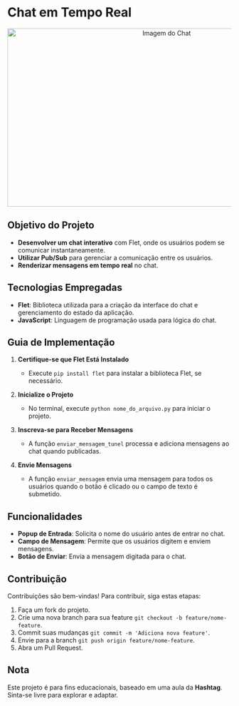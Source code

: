 # Chat em Tempo Real

<div align="center">
  <img src="https://i.pinimg.com/originals/54/2c/8b/542c8b091f6c1bc3a8a1c33a71466521.jpg" alt="Imagem do Chat" width="700" height="400"/>
</div>

## Objetivo do Projeto

- **Desenvolver um chat interativo** com Flet, onde os usuários podem se comunicar instantaneamente.
- **Utilizar Pub/Sub** para gerenciar a comunicação entre os usuários.
- **Renderizar mensagens em tempo real** no chat.

## Tecnologias Empregadas

- **Flet**: Biblioteca utilizada para a criação da interface do chat e gerenciamento do estado da aplicação.
- **JavaScript**: Linguagem de programação usada para lógica do chat.

## Guia de Implementação

1. **Certifique-se que Flet Está Instalado**
   - Execute `pip install flet` para instalar a biblioteca Flet, se necessário.

2. **Inicialize o Projeto**
   - No terminal, execute `python nome_do_arquivo.py` para iniciar o projeto.

3. **Inscreva-se para Receber Mensagens**
   - A função `enviar_mensagem_tunel` processa e adiciona mensagens ao chat quando publicadas.

4. **Envie Mensagens**
   - A função `enviar_mensagem` envia uma mensagem para todos os usuários quando o botão é clicado ou o campo de texto é submetido.

## Funcionalidades

- **Popup de Entrada**: Solicita o nome do usuário antes de entrar no chat.
- **Campo de Mensagem**: Permite que os usuários digitem e enviem mensagens.
- **Botão de Enviar**: Envia a mensagem digitada para o chat.

## Contribuição

Contribuições são bem-vindas! Para contribuir, siga estas etapas:

1. Faça um fork do projeto.
2. Crie uma nova branch para sua feature `git checkout -b feature/nome-feature`.
3. Commit suas mudanças `git commit -m 'Adiciona nova feature'`.
4. Envie para a branch `git push origin feature/nome-feature`.
5. Abra um Pull Request.

## Nota

Este projeto é para fins educacionais, baseado em uma aula da **Hashtag**. Sinta-se livre para explorar e adaptar.
